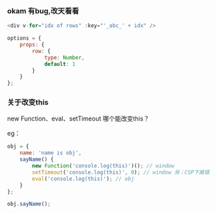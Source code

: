 ### okam 有bug,改天看看

``` js
<div v-for="idx of rows" :key="'_abc_' + idx" />

options = {
    props: {
        row: {
            type: Number,
            default: 1
        }
    }
};
```

### 关于改变this
new Function、eval、setTimeout 哪个能改变this？

eg：
``` js
obj = {
    name: 'name is obj',
    sayName() {
        new Function('console.log(this)')(); // window
        setTimeout('console.log(this)', 0); // window 另：CSP下报错
        eval('console.log(this)'); // obj
    }
};

obj.sayName();
```